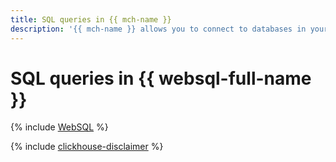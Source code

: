 ```yaml
---
title: SQL queries in {{ mch-name }}
description: '{{ mch-name }} allows you to connect to databases in your {{ CH }} cluster and send SQL queries from the {{ yandex-cloud }} management console. To do this, log in to the management console, open the relevant cluster page, and go to the WebSQL tab.'
---
```



# SQL queries in {{ websql-full-name }}

{% include [WebSQL](../../_includes/mdb/mch/websql.md) %}


{% include [clickhouse-disclaimer](../../_includes/clickhouse-disclaimer.md) %}
